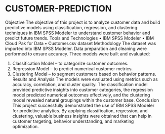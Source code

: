 # CUSTOMER-PREDICTION
Objective
The objective of this project is to analyze customer data and build predictive models using classification, regression, and clustering techniques in IBM SPSS Modeler to understand customer behavior and predict future trends.
Tools and Technologies
• IBM SPSS Modeler
• IBM Cloud Pak for Data
• Customer.csv dataset
Methodology
The dataset was imported into IBM SPSS Modeler. Data preparation and cleaning were performed to ensure accuracy. Three models were built and evaluated:
1. Classification Model – to categorize customer outcomes.
2. Regression Model – to predict numerical customer metrics.
3. Clustering Model – to segment customers based on behavior patterns.
Results and Analysis
The models were evaluated using metrics such as accuracy, correlation, and cluster quality. The classification model provided predictive insights into customer categories, the regression model predicted numerical outcomes effectively, and the clustering model revealed natural groupings within the customer base.
Conclusion
This project successfully demonstrated the use of IBM SPSS Modeler for predictive analytics. By applying classification, regression, and clustering, valuable business insights were obtained that can help in customer targeting, behavior understanding, and marketing optimization.

